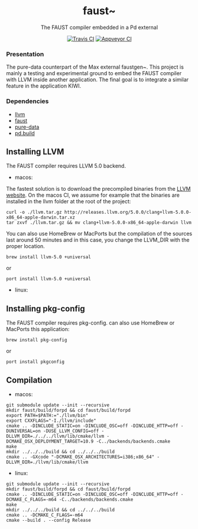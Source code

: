 
<p align="center">
  <h1 align="center">
    faust~
  </h1>
  <p align="center">
    The FAUST compiler embedded in a Pd external
  </p>
  <p align="center">
    <a href="https://travis-ci.org/pierreguillot/faust-pd"><img src="https://img.shields.io/travis/pierreguillot/faust-pd.svg?label=travis" alt="Travis CI"></a>
    <a href="https://ci.appveyor.com/project/pierreguillot/faust-pd/history"><img src="https://img.shields.io/appveyor/ci/pierreguillot/faust-pd.svg?label=appveyor" alt="Appveyor CI"></a>
  </p>
</p>

### Presentation

The pure-data counterpart of the Max external faustgen~. This project is mainly a testing and experimental ground to embed the FAUST compiler with LLVM inside another application. The final goal is to integrate a similar feature in the application KIWI.

### Dependencies

- [llvm](http://llvm.org)
- [faust](https://github.com/grame-cncm/faust.git)
- [pure-data](https://github.com/pure-data/pure-data.git)
- [pd.build](https://github.com/pierreguillot/pd.build.git)

## Installing LLVM

The FAUST compiler requires LLVM 5.0 backend.

- macos:

The fastest solution is to download the precompiled binaries from the [LLVM website](http://releases.llvm.org). On the macos CI, we assume for example that the binaries are installed in the llvm folder at the root of the project:
```
curl -o ./llvm.tar.gz http://releases.llvm.org/5.0.0/clang+llvm-5.0.0-x86_64-apple-darwin.tar.xz
tar zxvf ./llvm.tar.gz && mv clang+llvm-5.0.0-x86_64-apple-darwin llvm
```

You can also use HomeBrew or MacPorts but the compilation of the sources last around 50 minutes and in this case, you change the LLVM_DIR with the proper location.
```
brew install llvm-5.0 +universal
```
or
```
port install llvm-5.0 +universal
```

- linux:

## Installing pkg-config

The FAUST compiler requires pkg-config. can also use HomeBrew or MacPorts this application:
```
brew install pkg-config
```
or
```
port install pkgconfig
```

## Compilation

- macos:

```
git submodule update --init --recursive
mkdir faust/build/forpd && cd faust/build/forpd
export PATH=$PATH:="./llvm/bin"
export CXXFLAGS="-I./llvm/include"
cmake .. -DINCLUDE_STATIC=on -DINCLUDE_OSC=off -DINCLUDE_HTTP=off -DUNIVERSAL=on -DUSE_LLVM_CONFIG=off -DLLVM_DIR=./../../llvm/lib/cmake/llvm -DCMAKE_OSX_DEPLOYMENT_TARGET=10.9 -C../backends/backends.cmake
make
mkdir ../../../build && cd ../../../build
cmake .. -GXcode "-DCMAKE_OSX_ARCHITECTURES=i386;x86_64" -DLLVM_DIR=./llvm/lib/cmake/llvm
```
- linux:

```
git submodule update --init --recursive
mkdir faust/build/forpd && cd faust/build/forpd
cmake .. -DINCLUDE_STATIC=on -DINCLUDE_OSC=off -DINCLUDE_HTTP=off -DCMAKE_C_FLAGS=-m64 -C../backends/backends.cmake
make
mkdir ../../../build && cd ../../../build
cmake .. -DCMAKE_C_FLAGS=-m64
cmake --build . --config Release
```
